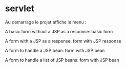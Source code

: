# servlet

Au démarrage le projet affiche le menu :

A basic form without a JSP as a response: basic form

A form with a JSP as a response: form with JSP response

A form to handle a JSP bean: form with JSP bean

A form to handle a list of JSP beans: form with JSP bean
